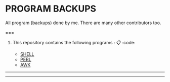 # PROGRAM BACKUPS

All program (backups) done by me. There are many other contributors too. 

===
1. This repository contains the following programs :  :clipboard: :code:

    * [SHELL](https://github.com/Jimut123/prog_backups/tree/master/3rd_sem_sxc/SEM%3D%3D3)  
    * [PERL](https://github.com/Jimut123/prog_backups/tree/master/3rd_sem_sxc/SEM%3D%3D3)
    * [AWK](https://github.com/Jimut123/prog_backups/tree/master/3rd_sem_sxc/SEM%3D%3D3)
 
****

****


